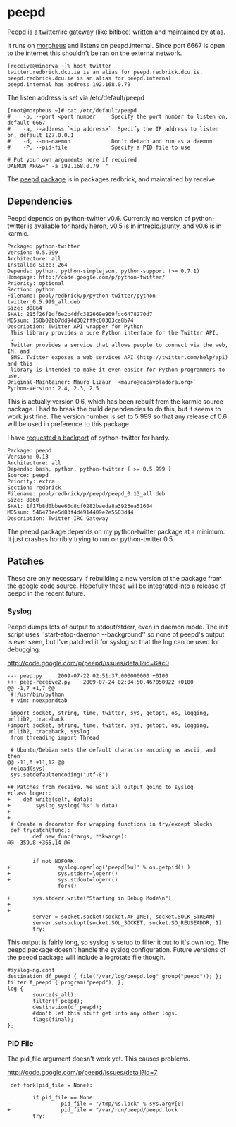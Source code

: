 #  peepd 

[Peepd](http://code.google.com/p/peepd/) is a twitter/irc gateway (like bitlbee) written and maintained by atlas.

It runs on [morpheus](morpheus) and listens on peepd.internal. Since port 6667 is open to the internet this shouldn't be ran on the external network. 

	
	[receive@minerva ~]% host twitter
	twitter.redbrick.dcu.ie is an alias for peepd.redbrick.dcu.ie.
	peepd.redbrick.dcu.ie is an alias for peepd.internal.
	peepd.internal has address 192.168.0.79


The listen address is set via /etc/default/peepd

	
	[root@morpheus ~]# cat /etc/default/peepd
	#    -p, --port <port number     Specify the port number to listen on, default 6667
	#    -a, --address `<ip address>`  Specify the IP address to listen on, default 127.0.0.1
	#    -d, --no-daemon             Don't detach and run as a daemon
	#    -P, --pid-file              Specify a PID file to use
	
	# Put your own arguments here if required
	DAEMON_ARGS=" -a 192.168.0.79  "


The [peepd package](redbrick-apt) is in packages.redbrick, and maintained by receive.

## Dependencies

Peepd depends on python-twitter v0.6. Currently no version of python-twitter is available for hardy heron, v0.5 is in intrepid/jaunty, and v0.6 is in karmic.

	
	Package: python-twitter
	Version: 0.5.999
	Architecture: all
	Installed-Size: 264
	Depends: python, python-simplejson, python-support (>= 0.7.1)
	Homepage: http://code.google.com/p/python-twitter/
	Priority: optional
	Section: python
	Filename: pool/redbrick/p/python-twitter/python-twitter_0.5.999_all.deb
	Size: 30864
	SHA1: 215f26f1df6e2b4dfc382669e909fdc6478270d7
	MD5sum: 150b02bb7dd94d302ff9c00303ce8b74
	Description: Twitter API wrapper for Python
	 This library provides a pure Python interface for the Twitter API.
	 .
	 Twitter provides a service that allows people to connect via the web, IM, and
	 SMS. Twitter exposes a web services API (http://twitter.com/help/api) and this
	 library is intended to make it even easier for Python programmers to use.
	Original-Maintainer: Mauro Lizaur `<mauro@cacavoladora.org>`
	Python-Version: 2.4, 2.3, 2.5


This is actually version 0.6, which has been rebuilt from the karmic source package. I had to break the build dependencies to do this, but it seems to work just fine. The version number is set to 5.999 so that any release of 0.6 will be used in preference to this package.

I have [requested a backport](https///bugs.launchpad.net/hardy-backports/+bug/403791) of python-twitter for hardy. 

	
	Package: peepd
	Version: 0.13
	Architecture: all
	Depends: bash, python, python-twitter ( >= 0.5.999 )
	Source: peepd
	Priority: extra
	Section: redbrick
	Filename: pool/redbrick/p/peepd/peepd_0.13_all.deb
	Size: 8060
	SHA1: 1f17b8d0bbee60d8cf0282baeda8a3923ea51604
	MD5sum: 546473ee5d83f4d4914409e2e5503d44
	Description: Twitter IRC Gateway


The peepd package depends on my python-twitter package at a minimum. It just crashes horribly trying to run on python-twitter 0.5.

## Patches

These are only necessary if rebuilding a new version of the package from the google code source. Hopefully these will be integrated into a release of peepd in the recent future.

### Syslog

Peepd dumps lots of output to stdout/stderr, even in daemon mode. The init script uses ''start-stop-daemon --background'' so none of peepd's output is ever seen, but I've patched it for syslog so that the log can be used for debugging. 

http://code.google.com/p/peepd/issues/detail?id=6#c0

	
	--- peep.py     2009-07-22 02:51:37.000000000 +0100
	+++ peep-receive2.py    2009-07-24 02:04:50.467050922 +0100
	@@ -1,7 +1,7 @@
	 #!/usr/bin/python
	 # vim: noexpandtab
	
	-import socket, string, time, twitter, sys, getopt, os, logging, urllib2, traceback
	+import socket, string, time, twitter, sys, getopt, os, logging, urllib2, traceback, syslog
	 from threading import Thread
	
	 # Ubuntu/Debian sets the default character encoding as ascii, and then
	@@ -11,6 +11,12 @@
	 reload(sys)
	 sys.setdefaultencoding("utf-8")
	
	+# Patches from receive. We want all output going to syslog
	+class logerr:
	+    def write(self, data):
	+        syslog.syslog('%s' % data)
	+
	+
	 # Create a decorator for wrapping functions in try/except blocks
	 def trycatch(func):
	        def new_func(*args, **kwargs):
	@@ -359,8 +365,14 @@
	
	
	        if not NOFORK:
	+               syslog.openlog('peepd[%u]' % os.getpid() )
	+               sys.stderr=logerr()
	+               sys.stdout=logerr()
	                fork()
	
	+       sys.stderr.write("Starting in Debug Mode\n")
	+
	+
	        server = socket.socket(socket.AF_INET, socket.SOCK_STREAM)
	        server.setsockopt(socket.SOL_SOCKET, socket.SO_REUSEADDR, 1)
	        try:


This output is fairly long, so syslog is setup to filter it out to it's own log. The peepd package doesn't handle the syslog configuration. Future versions of the peepd package will include a logrotate file though.

	
	#syslog-ng.conf
	destination df_peepd { file("/var/log/peepd.log" group("peepd")); };
	filter f_peepd { program("peepd"); };
	log {   
	        source(s_all);
	        filter(f_peepd);
	        destination(df_peepd);
	        #don't let this stuff get into any other logs.
	        flags(final);
	};



### PID File

The pid_file argument doesn't work yet. This causes problems.

http://code.google.com/p/peepd/issues/detail?id=7

	
	 def fork(pid_file = None):
	
	        if pid_file == None:
	-                pid_file = "/tmp/%s.lock" % sys.argv[0]
	+                pid_file = "/var/run/peepd/peepd.lock
	        try:
	 

